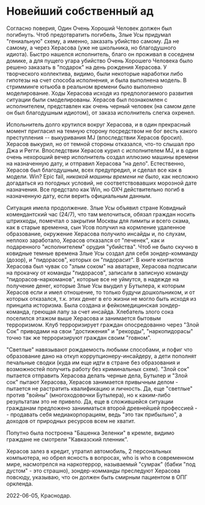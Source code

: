 
# Новейший собственный ад

Согласно поверия, Один Очень Хороший Человек должен был погибнуть. Чтоб предотвратить погибель, Злые Усы придумал "гениальную" схему,
а именно, заказать убийство самому. Да не самому, а через Херасова (уже не школьника, но благодушного идиота). Быстро нашелся исполнитель,
благо он проживал в соседнем домике, а для пущего угара убийство Очень Хорошего Человека было решено заказать в "подарок" на день рождения
Херасова. У творческого коллектива, видимо, были некоторые наработки либо гипотезы на счет способа исполнения, и была выполнена модель.
В стримминге ютьюба в реальном времени было выполнено моделирование. Ходы Херасова исходя из предпологаемого развития ситуации были смоделированы.
Херасов был познакомлен с исполнителем, представлен как очень черный человек (на самом деле он был благодушным идиотом), от заказа исполнитель слегка
охренел.

Испольнитель долго крутился вокруг Херасова, и в один прекрасный момент пригласил на темную сторону посредством не бог весть какого преступления --
выкуривания MJ (впоследствии Херасов бросил). Херасов выкурил, но от темной стороны отказался, что-то слышал про Джа и Регги. Впоследствии Херасов
курил с исполнителем MJ, и в один очень нехороший вечер исполнитель создал иллюзию машины времени на назначенную дату, и отправил Херасова "на дело".
Естественно, Херасов был благодушным, всех предупредил, и сделал все как в модели. Win? Epic fail, _никакой машины времени не было_, как несложно
догадаться из погодных условий, не соответствовавших морозной дате назначения. Все предстало как Win, но ОХЧ действительно погиб в назначенную
дату, если верить официальным данным.

Ситуация имела продолжение. Злые Усы объявил стране Ковидный комендантский час (24/7), что там мелочиться, обязал граждан носить штрихкоды, помечтал
о закрытии Москвы для лимиты и всего скама, как в старые временна, сын Усов получил на кормление удаленное образование, окружение Херасова получило
инсайды и, по слухам, неплохо заработало, Херасов отказался от "печенек", как и подаренного "исполнителем" орудия "убийства". Чтоб не было скучно
в ковидные темные времена Злые Усы создал для себя зондер-комманду (дозор), и "пидорасов", которых он "пидорасит". В книге контактов Херасова был
чувак со "злым соком" на аватарке, Херасова подписали на прокачку от команды "пидорасов", записали в записную команду "пидорасов-наркоманов",
которые все не уймутся, в надежде на получение денег, которые Злые Усы выудил у Бутылера, к которым Херасов если и имел отношение, то только будучи
дошкольником, и от которых отказался, т.к. этих денег в его жизни не могло быть исходя из принципа историзма. Была создана и фейкомедицинская
зондер-команда, греющая лапу за счет инсайда. Хлебатель злого сока поселился этажом выше Херасова и занимается бытовым терроризмом. Клуб
терроризирует граждан опосредованно через "Злой Сок" приводами на свои "достижения" и "рекорды", "наркопидорасы" точно так же терроризируют граждан
своим "говном". 

"Светлые" навязывают рождаемость любыми способами, и пофиг что образование дано на откуп коррупционеру-инсайдеру, а дети пополнят печальные сводки
(куда им еще идти в стране без образования и возможностей получить работу без криминальных схем). "Злой сок" пытается отправить Херасова делать черные
дела, Бутылер и "Злой сок" пытают Херасова, Херасов занимается привычным делом - пытается не растратить квалификацию и личность. Да, еще "светлые"
против "войны" (многоходовочки Бутылера), но к каким-либо результатам это не привело. Да, еще в сложившейся ситуации гражданам предложено занииматься
второй древнейшей профессией -- продавать себя медиакорпорациям, ведь "это так прибыльно", а доходов от природных ресурсов всем не хватит.

Попутно была построена "Башенка Зеленки" в кремле, видимо граждане не смотрели "Кавказский пленник".

Херасов залез в кредит, утратил автомобиль, 2 персональных компьютера, но обрел ясность в вопросах, who is who в современном мире, насмотрелся на
наркотеррор, называемый "сумрак" (бабки "под дустом" - это страшно), зондер-комманды преследуют Херасова повсюду, указываю, что он должен быть
смирным пациентом в ОПГ оркленда.

2022-06-05, Краснодар.
